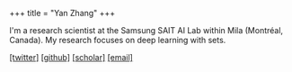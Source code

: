 +++
title = "Yan Zhang"
+++

I'm a research scientist at the Samsung SAIT AI Lab within Mila (Montréal, Canada).
My research focuses on deep learning with sets.

[[twitter]](https://twitter.com/Cyanogenoid)
[[github]](https://github.com/Cyanogenoid)
[[scholar]](https://scholar.google.com/citations?user=XtCqbfEAAAAJ)
[[email]](mailto:cyanogenoid@gmail.com)
